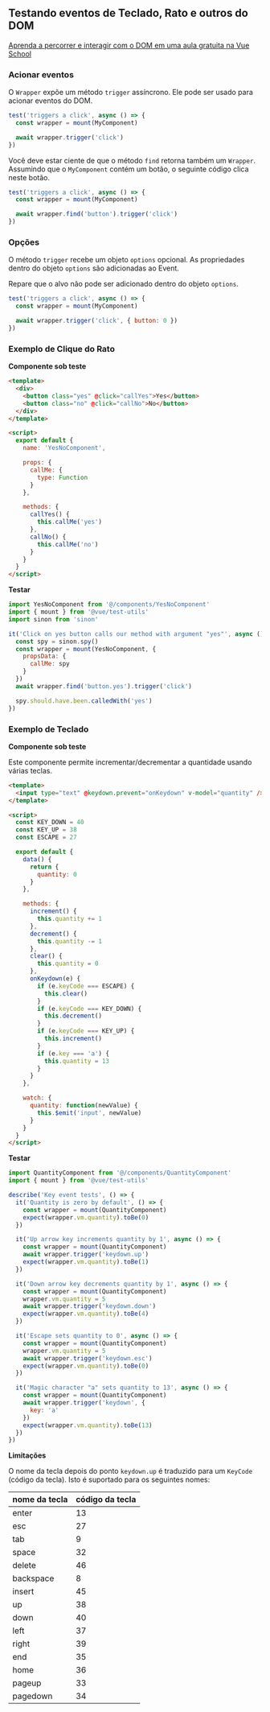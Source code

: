 ## Testando eventos de Teclado, Rato e outros do DOM

<div class="vueschool"><a href="https://vueschool.io/lessons/traversing-the-dom?friend=vuejs" target="_blank" rel="sponsored noopener" title="Aprenda a percorrer e interagir com o DOM em uma aula gratuita na Vue School">Aprenda a percorrer e interagir com o DOM em uma aula gratuita na Vue School</a></div>

### Acionar eventos

O `Wrapper` expõe um método `trigger` assíncrono. Ele pode ser usado para acionar eventos do DOM.

```js
test('triggers a click', async () => {
  const wrapper = mount(MyComponent)

  await wrapper.trigger('click')
})
```

Você deve estar ciente de que o método `find` retorna também um `Wrapper`. Assumindo que o `MyComponent` contém um botão, o seguinte código clica neste botão.

```js
test('triggers a click', async () => {
  const wrapper = mount(MyComponent)

  await wrapper.find('button').trigger('click')
})
```

### Opções

O método `trigger` recebe um objeto `options` opcional. As propriedades dentro do objeto `options` são adicionadas ao Event.

Repare que o alvo não pode ser adicionado dentro do objeto `options`.

```js
test('triggers a click', async () => {
  const wrapper = mount(MyComponent)

  await wrapper.trigger('click', { button: 0 })
})
```

### Exemplo de Clique do Rato

**Componente sob teste**

```html
<template>
  <div>
    <button class="yes" @click="callYes">Yes</button>
    <button class="no" @click="callNo">No</button>
  </div>
</template>

<script>
  export default {
    name: 'YesNoComponent',

    props: {
      callMe: {
        type: Function
      }
    },

    methods: {
      callYes() {
        this.callMe('yes')
      },
      callNo() {
        this.callMe('no')
      }
    }
  }
</script>
```

**Testar**

```js
import YesNoComponent from '@/components/YesNoComponent'
import { mount } from '@vue/test-utils'
import sinon from 'sinon'

it('Click on yes button calls our method with argument "yes"', async () => {
  const spy = sinon.spy()
  const wrapper = mount(YesNoComponent, {
    propsData: {
      callMe: spy
    }
  })
  await wrapper.find('button.yes').trigger('click')

  spy.should.have.been.calledWith('yes')
})
```

### Exemplo de Teclado

**Componente sob teste**

Este componente permite incrementar/decrementar a quantidade usando várias teclas.

```html
<template>
  <input type="text" @keydown.prevent="onKeydown" v-model="quantity" />
</template>

<script>
  const KEY_DOWN = 40
  const KEY_UP = 38
  const ESCAPE = 27

  export default {
    data() {
      return {
        quantity: 0
      }
    },

    methods: {
      increment() {
        this.quantity += 1
      },
      decrement() {
        this.quantity -= 1
      },
      clear() {
        this.quantity = 0
      },
      onKeydown(e) {
        if (e.keyCode === ESCAPE) {
          this.clear()
        }
        if (e.keyCode === KEY_DOWN) {
          this.decrement()
        }
        if (e.keyCode === KEY_UP) {
          this.increment()
        }
        if (e.key === 'a') {
          this.quantity = 13
        }
      }
    },

    watch: {
      quantity: function(newValue) {
        this.$emit('input', newValue)
      }
    }
  }
</script>
```

**Testar**

```js
import QuantityComponent from '@/components/QuantityComponent'
import { mount } from '@vue/test-utils'

describe('Key event tests', () => {
  it('Quantity is zero by default', () => {
    const wrapper = mount(QuantityComponent)
    expect(wrapper.vm.quantity).toBe(0)
  })

  it('Up arrow key increments quantity by 1', async () => {
    const wrapper = mount(QuantityComponent)
    await wrapper.trigger('keydown.up')
    expect(wrapper.vm.quantity).toBe(1)
  })

  it('Down arrow key decrements quantity by 1', async () => {
    const wrapper = mount(QuantityComponent)
    wrapper.vm.quantity = 5
    await wrapper.trigger('keydown.down')
    expect(wrapper.vm.quantity).toBe(4)
  })

  it('Escape sets quantity to 0', async () => {
    const wrapper = mount(QuantityComponent)
    wrapper.vm.quantity = 5
    await wrapper.trigger('keydown.esc')
    expect(wrapper.vm.quantity).toBe(0)
  })

  it('Magic character "a" sets quantity to 13', async () => {
    const wrapper = mount(QuantityComponent)
    await wrapper.trigger('keydown', {
      key: 'a'
    })
    expect(wrapper.vm.quantity).toBe(13)
  })
})
```

**Limitações**

O nome da tecla depois do ponto `keydown.up` é traduzido para um `KeyCode` (código da tecla). Isto é suportado para os seguintes nomes:

| nome da tecla | código da tecla |
| ------------- | --------------- |
| enter         | 13              |
| esc           | 27              |
| tab           | 9               |
| space         | 32              |
| delete        | 46              |
| backspace     | 8               |
| insert        | 45              |
| up            | 38              |
| down          | 40              |
| left          | 37              |
| right         | 39              |
| end           | 35              |
| home          | 36              |
| pageup        | 33              |
| pagedown      | 34              |
